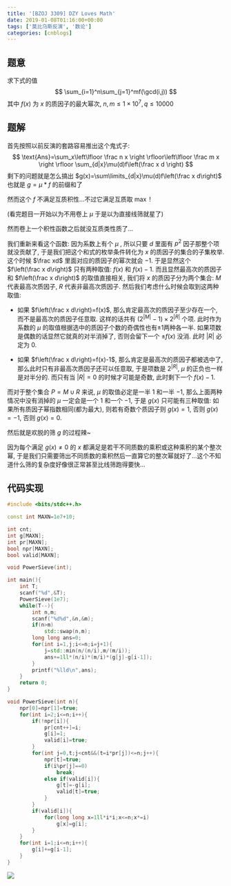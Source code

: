 ```yaml
---
title: '[BZOJ 3309] DZY Loves Math'
date: 2019-01-08T01:16:00+00:00
tags: ['莫比乌斯反演', '数论']
categories: [cnblogs]
---
```

## 题意

求下式的值
$$
\sum_{i=1}^n\sum_{j=1}^mf(\gcd(i,j))
$$
其中 $f(x)$ 为 $x$ 的质因子的最大幂次, $n,m\le 1\times 10^7, q\le10000$

## 题解

首先按照以前反演的套路容易推出这个鬼式子:
$$
\text{Ans}=\sum_x\left\lfloor \frac n x \right \rfloor\left\lfloor \frac m x \right \rfloor \sum_{d|x}\mu(d)f\left(\frac x d \right)
$$
剩下的问题就是怎么搞出 $g(x)=\sum\limits_{d|x}\mu(d)f\left(\frac x d\right)$ 也就是 $g=\mu*f$ 的前缀和了

然而这个 $f$ 不满足互质积性...不过它满足互质取 $\max$ !

(看完题目一开始以为不用卷上 $\mu$ 于是以为直接线筛就星了)

然而卷上一个积性函数之后就没互质类性质了...

我们重新来看这个函数: 因为系数上有个 $\mu$ , 所以只要 $d$ 里面有 $p^2$ 因子那整个项就没贡献了, 于是我们把这个和式的枚举条件转化为 $x$ 的质因子的集合的子集枚举. 这个时候 $\frac xd$ 里面对应的质因子的幂次就会 $-1$. 于是显然这个 $f\left(\frac x d\right)$ 只有两种取值: $f(x)$ 和 $f(x)-1$. 而且显然最高次的质因子和 $f\left(\frac x d\right)$ 的取值直接相关, 我们将 $x$ 的质因子分为两个集合: $M$ 代表最高次质因子, $R$ 代表非最高次质因子. 然后我们考虑什么时候会取到这两种取值:

- 如果 $f\left(\frac x d\right)=f(x)$, 那么肯定最高次的质因子至少存在一个, 而不是最高次的质因子任意取. 这样的话共有 $(2^{|M|}-1)\times2^{|R|}$ 个项. 此时作为系数的 $\mu$ 的取值根据选中的质因子个数的奇偶性也有$\pm 1$两种各一半. 如果项数是偶数的话显然它就真的对半消掉了, 否则会留下一个 $\pm f(x)$ 没消. 此时 $|R|$ 必定为 $0$.

- 如果 $f\left(\frac x d\right)=f(x)-1$, 那么肯定是最高次的质因子都被选中了, 那么此时只有非最高次质因子还可以任意取, 于是项数是 $2^{|R|}$, $\mu$ 的正负也一样是对半分的. 而只有当 $|R|=0$ 的时候才可能是奇数, 此时剩下一个 $f(x)-1$.

而对于整个集合 $P=M\cup R$ 来说, $\mu$ 的取值必定是一半 $1$ 和一半 $-1$, 那么上面两种情况中没有消掉的 $\mu$ 一定会是一个 $1$ 和一个 $-1$, 于是 $g(x)$ 只可能有三种取值: 如果所有质因子幂指数相同(都为最大), 则若有奇数个质因子则 $g(x)=1$, 否则 $g(x)=-1$, 否则 $g(x)=0$.

然后就是欢脱的筛 $g$ 的过程辣~

因为每个满足 $g(x)\ne0$ 的 $x$ 都满足是若干不同质数的乘积或这种乘积的某个整次幂, 于是我们只需要筛出不同质数的乘积然后一直算它的整次幂就好了...这个不知道什么筛的复杂度好像很正常甚至比线筛跑得要快...

## 代码实现

```cpp
#include <bits/stdc++.h>

const int MAXN=1e7+10;

int cnt;
int g[MAXN];
int pr[MAXN];
bool npr[MAXN];
bool valid[MAXN];

void PowerSieve(int);

int main(){
	int T;
	scanf("%d",&T);
	PowerSieve(1e7);
	while(T--){
		int n,m;
		scanf("%d%d",&n,&m);
		if(n>m)
			std::swap(n,m);
		long long ans=0;
		for(int i=1,j;i<=n;i=j+1){
			j=std::min(n/(n/i),m/(m/i));
			ans+=1ll*(n/i)*(m/i)*(g[j]-g[i-1]);
		}
		printf("%lld\n",ans);
	}
	return 0;
}

void PowerSieve(int n){
	npr[0]=npr[1]=true;
	for(int i=2;i<=n;i++){
		if(!npr[i]){
			pr[cnt++]=i;
			g[i]=1;
			valid[i]=true;
		}
		for(int j=0,t;j<cnt&&(t=i*pr[j])<=n;j++){
			npr[t]=true;
			if(i%pr[j]==0)
				break;
			else if(valid[i]){
				g[t]=-g[i];
				valid[t]=true;
			}
		}
		if(valid[i]){
			for(long long x=1ll*i*i;x<=n;x*=i)
				g[x]=g[i];
		}
	}
	for(int i=1;i<=n;i++){
		g[i]+=g[i-1];
	}
}
```
![](https://example.com/image)
